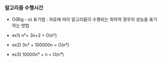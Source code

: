 <h3>알고리즘 수행시간</h3>

- O(Big - o) 표기법 : 자료에 따라 알고리즘이 수행되는 최악의 경우의 성능을 표기하는 방법<br>

- ex1) n²+ 3n+2 = O(n²)<br>

- ex2) 3n³ + 100000n = O(n³)<br>

- ex3) 10000n⁴ + n = O(n⁴)<br>